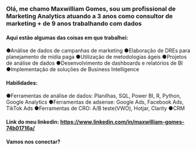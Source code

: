 ### Olá, me chamo Maxwilliam Gomes, sou um profissional de Marketing Analytics atuando a 3 anos como consultor de marketing + de 9 anos trabalhando com dados

#### Aqui estão algumas das coisas em que trabalhei:

●Análise de dados de campanhas de marketing
●Elaboração de DREs para planejamento de mídia paga
●Utilização de metodologias ágeis
●Projetos de análise de dados
●Desenvolvimento de dashboards e relatórios de BI
●Implementação de soluções de Business Intelligence

#### Habilidades:

●Ferramentas de análise de dados: Planilhas, SQL, Power BI, R, Python, Google Analytics
●Ferramentas de adsense: Google Ads, Facebook Ads, TikTok Ads
●Ferramentas de CRO: A/B teste(VWO), Hotjar, Clarity
●CRM

#### Link do meu linkedin: https://www.linkedin.com/in/maxwilliam-gomes-74b01716a/

####  Vamos nos conectar?

